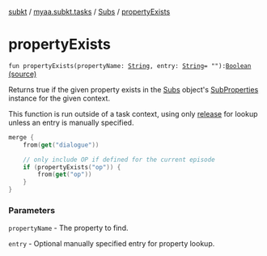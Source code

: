 [subkt](../../index.md) / [myaa.subkt.tasks](../index.md) / [Subs](index.md) / [propertyExists](./property-exists.md)

# propertyExists

`fun propertyExists(propertyName: `[`String`](https://kotlinlang.org/api/latest/jvm/stdlib/kotlin/-string/index.html)`, entry: `[`String`](https://kotlinlang.org/api/latest/jvm/stdlib/kotlin/-string/index.html)` = ""): `[`Boolean`](https://kotlinlang.org/api/latest/jvm/stdlib/kotlin/-boolean/index.html) [(source)](https://github.com/Myaamori/SubKt/blob/0.1.8/src/main/kotlin/myaa/subkt/tasks/plugin.kt#L525)

Returns true if the given property exists in the [Subs](index.md) object's [SubProperties](../-sub-properties/index.md) instance
for the given context.

This function is run outside of a task context, using only [release](release.md) for lookup
unless an entry is manually specified.

``` kotlin
merge {
    from(get("dialogue"))

    // only include OP if defined for the current episode
    if (propertyExists("op")) {
        from(get("op"))
    }
}
```

### Parameters

`propertyName` - The property to find.

`entry` - Optional manually specified entry for property lookup.